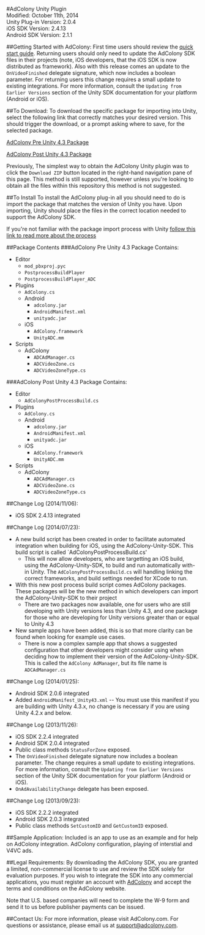 #AdColony Unity Plugin  
Modified: October 11th, 2014  
Unity Plug-in Version: 2.0.4  
iOS SDK Version: 2.4.13  
Android SDK Version: 2.1.1

##Getting Started with AdColony:
First time users should review the [quick start guide](https://github.com/AdColony/AdColony-Unity-SDK/wiki). Returning users should only need to update the AdColony SDK files in their projects (note, iOS developers, that the iOS SDK is now distributed as framework). Also with this release comes an update to the `OnVideoFinished` delegate signature, which now includes a boolean parameter. For returning users this change requires a small update to existing integrations. For more information, consult the `Updating from Earlier Versions` section of the Unity SDK documentation for your platform (Android or iOS).

##To Download:
To download the specific package for importing into Unity, select the following link that correctly matches your desired version. This should trigger the download, or a prompt asking where to save, for the selected package.

[AdColony Pre Unity 4.3 Package](https://github.com/AdColony/AdColony-Unity-SDK/raw/master/Packages/AdColony%20Pre%20Unity%204.3%20Package.unitypackage) 

[AdColony Post Unity 4.3 Package](https://github.com/AdColony/AdColony-Unity-SDK/raw/master/Packages/AdColony%20Post%20Unity%204.3%20Package.unitypackage) 

Previously, The simplest way to obtain the AdColony Unity plugin was to click the `Download ZIP` button located in the right-hand navigation pane of this page. This method is still supported, however unless you're looking to obtain all the files within this repository this method is not suggested.

##To Install
To install the AdColony plug-in all you should need to do is import the package that matches the version of Unity you have. Upon importing, Unity should place the files in the correct location needed to support the AdColony SDK.

If you're not familiar with the package import process with Unity [follow this link to read more about the process](http://docs.unity3d.com/Manual/HOWTO-exportpackage.html)

##Package Contents
###AdColony Pre Unity 4.3 Package Contains:
* Editor
  * `mod_pbxproj.pyc`
  * `PostprocessBuildPlayer`
  * `PostprocessBuildPlayer_ADC`
* Plugins
  * `AdColony.cs`  
  * Android 
    * `adcolony.jar`
    * `AndroidManifest.xml`
    * `unityadc.jar`
  * iOS
    * `AdColony.framework`
    * `UnityADC.mm`
* Scripts
  * AdColony
    * `ADCAdManager.cs`
    * `ADCVideoZone.cs`
    * `ADCVideoZoneType.cs`

###AdColony Post Unity 4.3 Package Contains:
* Editor
  * `AdColonyPostProcessBuild.cs`
* Plugins
  * `AdColony.cs`  
  * Android 
    * `adcolony.jar`
    * `AndroidManifest.xml`
    * `unityadc.jar`
  * iOS
    * `AdColony.framework`
    * `UnityADC.mm`
* Scripts
  * AdColony
    * `ADCAdManager.cs`
    * `ADCVideoZone.cs`
    * `ADCVideoZoneType.cs`   

##Change Log (2014/11/06):
* iOS SDK 2.4.13 integrated

##Change Log (2014/07/23):
* A new build script has been created in order to facilitate automated integration when building for iOS, using the AdColony-Unity-SDK. This build script is called `AdColonyPostProcessBuild.cs'
  * This will now allow developers, who are targetting an iOS build, using the AdColony-Unity-SDK, to build and run automatically with-in Unity. The `AdColonyPostProcessBuild.cs` will handling linking the correct frameworks, and build settings needed for XCode to run.
* With this new post process build script comes AdColony packages. These packages will be the new method in which developers can import the AdColony-Unity-SDK to their project
  * There are two packages now available, one for users who are still developing with Unity versions less than Unity 4.3, and one package for those who are developing for Unity versions greater than or equal to Unity 4.3
* New sample apps have been added, this is so that more clarity can be found when looking for example use cases.
   * There is now a complex sample app that shows a suggested configuration that other developers might consider using when deciding how to implement their version of the AdColony-Unity-SDK. This is called the `AdColony AdManager`, but its file name is `ADCAdManager.cs`

##Change Log (2014/01/25):
* Android SDK 2.0.6 integrated
* Added `AndroidManifest_Unity43.xml` -- You must use this manifest if you are building with Unity 4.3.x, no change is necessary if you are using Unity 4.2.x and below.

##Change Log (2013/11/26):
* iOS SDK 2.2.4 integrated
* Android SDK 2.0.4 integrated
* Public class methods `StatusForZone` exposed.
* The `OnVideoFinished` delegate signature now includes a boolean parameter. The change requires a small update to existing integrations. For more information, consult the `Updating from Earlier Versions` section of the Unity SDK documentation for your platform (Android or iOS).
* `OnAdAvailabilityChange` delegate has been exposed.

##Change Log (2013/09/23):
* iOS SDK 2.2.2 integrated
* Android SDK 2.0.3 integrated
* Public class methods `SetCustomID` and `GetCustomID` exposed.

##Sample Application:
Included is an app to use as an example and for help on AdColony integration. AdColony configuration, playing of interstial and V4VC ads.


##Legal Requirements:
By downloading the AdColony SDK, you are granted a limited, non-commercial license to use and review the SDK solely for evaluation purposes.  If you wish to integrate the SDK into any commercial applications, you must register an account with [AdColony](https://clients.adcolony.com/signup) and accept the terms and conditions on the AdColony website.

Note that U.S. based companies will need to complete the W-9 form and send it to us before publisher payments can be issued.

##Contact Us:
For more information, please visit AdColony.com. For questions or assistance, please email us at support@adcolony.com.

